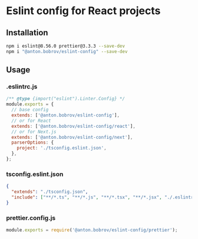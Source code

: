 # Eslint config for React projects

## Installation

```bash
npm i eslint@8.56.0 prettier@3.3.3 --save-dev
npm i "@anton.bobrov/eslint-config" --save-dev
```

## Usage

### .eslintrc.js

```js
/** @type {import("eslint").Linter.Config} */
module.exports = {
  // base config
  extends: ['@anton.bobrov/eslint-config'],
  // or for React
  extends: ['@anton.bobrov/eslint-config/react'],
  // or for Next.js
  extends: ['@anton.bobrov/eslint-config/next'],
  parserOptions: {
    project: './tsconfig.eslint.json',
  },
};

```

### tsconfig.eslint.json

```json
{
  "extends": "./tsconfig.json",
  "include": ["**/*.ts", "**/*.js", "**/*.tsx", "**/*.jsx", "./.eslintrc.js"]
}

```

### prettier.config.js

```js
module.exports = require('@anton.bobrov/eslint-config/prettier');

```